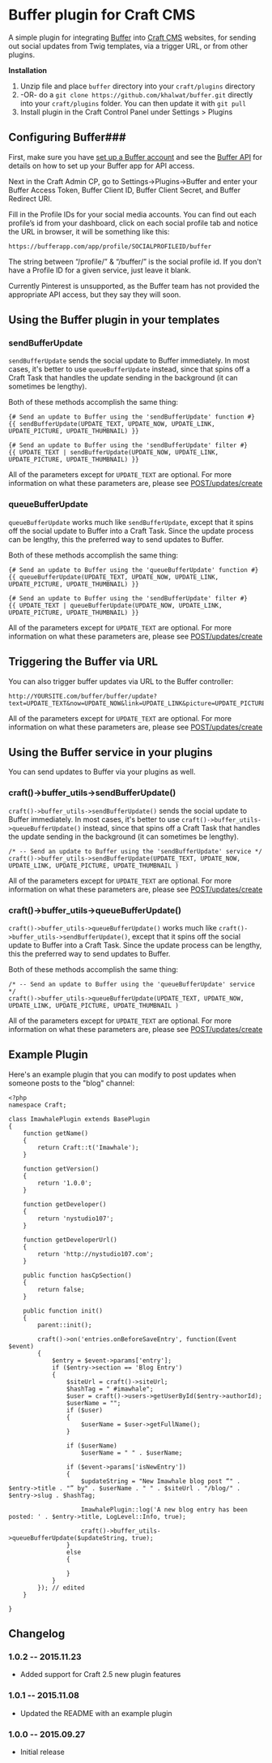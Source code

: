 # Buffer plugin for Craft CMS

A simple plugin for integrating [Buffer](https://buffer.com) into [Craft CMS](http://buildwithcraft.com) websites, for sending out social updates from Twig templates, via a trigger URL, or from other plugins.

**Installation**

1. Unzip file and place `buffer` directory into your `craft/plugins` directory
2.  -OR- do a `git clone https://github.com/khalwat/buffer.git` directly into your `craft/plugins` folder.  You can then update it with `git pull`
3. Install plugin in the Craft Control Panel under Settings > Plugins

## Configuring Buffer###

First, make sure you have [set up a Buffer account](https://buffer.com/) and see the [Buffer API](https://buffer.com/developers/api/) for details on how to set up your Buffer app for API access.

Next in the Craft Admin CP, go to Settings->Plugins->Buffer and enter your Buffer Access Token, Buffer Client ID, Buffer Client Secret, and Buffer Redirect URI.

Fill in the Profile IDs for your social media accounts. You can find out each profile’s id from your dashboard, click on each social profile tab and notice the URL in browser, it will be something like this:

`https://bufferapp.com/app/profile/SOCIALPROFILEID/buffer`

The string between “/profile/” & “/buffer/” is the social profile id.  If you don't have a Profile ID for a given service, just leave it blank.

Currently Pinterest is unsupported, as the Buffer team has not provided the appropriate API access, but they say they will soon.

## Using the Buffer plugin in your templates

### sendBufferUpdate

`sendBufferUpdate` sends the social update to Buffer immediately.  In most cases, it's better to use `queueBufferUpdate` instead, since that spins off a Craft Task that handles the update sending in the background (it can sometimes be lengthy).

Both of these methods accomplish the same thing:

	{# Send an update to Buffer using the 'sendBufferUpdate' function #}
    {{ sendBufferUpdate(UPDATE_TEXT, UPDATE_NOW, UPDATE_LINK, UPDATE_PICTURE, UPDATE_THUMBNAIL) }}
    
	{# Send an update to Buffer using the 'sendBufferUpdate' filter #}
    {{ UPDATE_TEXT | sendBufferUpdate(UPDATE_NOW, UPDATE_LINK, UPDATE_PICTURE, UPDATE_THUMBNAIL) }}

All of the parameters except for `UPDATE_TEXT` are optional.  For more information on what these parameters are, please see [POST/updates/create](https://buffer.com/developers/api/updates)

### queueBufferUpdate

`queueBufferUpdate` works much like `sendBufferUpdate`, except that it spins off the social update to Buffer into a Craft Task.  Since the update process can be lengthy, this the preferred way to send updates to Buffer.

Both of these methods accomplish the same thing:

	{# Send an update to Buffer using the 'queueBufferUpdate' function #}
    {{ queueBufferUpdate(UPDATE_TEXT, UPDATE_NOW, UPDATE_LINK, UPDATE_PICTURE, UPDATE_THUMBNAIL) }}
    
	{# Send an update to Buffer using the 'sendBufferUpdate' filter #}
    {{ UPDATE_TEXT | queueBufferUpdate(UPDATE_NOW, UPDATE_LINK, UPDATE_PICTURE, UPDATE_THUMBNAIL) }}

All of the parameters except for `UPDATE_TEXT` are optional.  For more information on what these parameters are, please see [POST/updates/create](https://buffer.com/developers/api/updates)

## Triggering the Buffer via URL

You can also trigger buffer updates via URL to the Buffer controller:

	http://YOURSITE.com/buffer/buffer/update?text=UPDATE_TEXT&now=UPDATE_NOW&link=UPDATE_LINK&picture=UPDATE_PICTURE&thumbnail=UPDATE_THUMBNAIL

All of the parameters except for `UPDATE_TEXT` are optional.  For more information on what these parameters are, please see [POST/updates/create](https://buffer.com/developers/api/updates)

## Using the Buffer service in your plugins

You can send updates to Buffer via your plugins as well.

### craft()->buffer_utils->sendBufferUpdate()

`craft()->buffer_utils->sendBufferUpdate()` sends the social update to Buffer immediately.  In most cases, it's better to use `craft()->buffer_utils->queueBufferUpdate()` instead, since that spins off a Craft Task that handles the update sending in the background (it can sometimes be lengthy).

	/* -- Send an update to Buffer using the 'sendBufferUpdate' service */
    craft()->buffer_utils->sendBufferUpdate(UPDATE_TEXT, UPDATE_NOW, UPDATE_LINK, UPDATE_PICTURE, UPDATE_THUMBNAIL )
    
All of the parameters except for `UPDATE_TEXT` are optional.  For more information on what these parameters are, please see [POST/updates/create](https://buffer.com/developers/api/updates)

### craft()->buffer_utils->queueBufferUpdate()

`craft()->buffer_utils->queueBufferUpdate()` works much like `craft()->buffer_utils->sendBufferUpdate()`, except that it spins off the social update to Buffer into a Craft Task.  Since the update process can be lengthy, this the preferred way to send updates to Buffer.

Both of these methods accomplish the same thing:

	/* -- Send an update to Buffer using the 'queueBufferUpdate' service */
    craft()->buffer_utils->queueBufferUpdate(UPDATE_TEXT, UPDATE_NOW, UPDATE_LINK, UPDATE_PICTURE, UPDATE_THUMBNAIL )

All of the parameters except for `UPDATE_TEXT` are optional.  For more information on what these parameters are, please see [POST/updates/create](https://buffer.com/developers/api/updates)

## Example Plugin

Here's an example plugin that you can modify to post updates when someone posts to the "blog" channel:

	<?php
	namespace Craft;
	
	class ImawhalePlugin extends BasePlugin
	{
	    function getName()
	    {
	        return Craft::t('Imawhale');
	    }
	
	    function getVersion()
	    {
	        return '1.0.0';
	    }
	
	    function getDeveloper()
	    {
	        return 'nystudio107';
	    }
	
	    function getDeveloperUrl()
	    {
	        return 'http://nystudio107.com';
	    }
	
	    public function hasCpSection()
	    {
	        return false;
	    }
	
		public function init()
		{
		    parent::init();
		
		    craft()->on('entries.onBeforeSaveEntry', function(Event $event) 
		    {
		        $entry = $event->params['entry'];
		        if ($entry->section == 'Blog Entry') 
		        {
					$siteUrl = craft()->siteUrl;
					$hashTag = " #imawhale";
				    $user = craft()->users->getUserById($entry->authorId);
				    $userName = "";
					if ($user)
					{
				        $userName = $user->getFullName();
					}
					
					if ($userName)
						$userName = " " . $userName;
						
		            if ($event->params['isNewEntry']) 
		            {
						$updateString = "New Imawhale blog post “" . $entry->title . "” by" . $userName . " " . $siteUrl . "/blog/" . $entry->slug . $hashTag;
						
						ImawhalePlugin::log('A new blog entry has been posted: ' . $entry->title, LogLevel::Info, true);
		
						craft()->buffer_utils->queueBufferUpdate($updateString, true);
		            } 
		            else 
		            {
	
		            }
		        }
		    }); // edited
		}
		
	}

## Changelog

### 1.0.2 -- 2015.11.23

* Added support for Craft 2.5 new plugin features

### 1.0.1 -- 2015.11.08

* Updated the README with an example plugin

### 1.0.0 -- 2015.09.27

* Initial release
